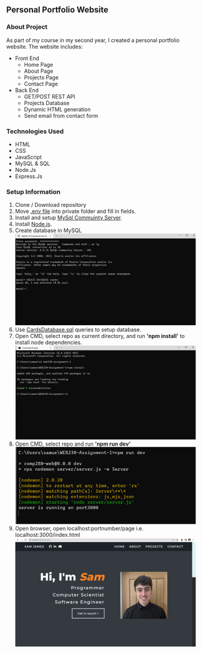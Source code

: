 ## Personal Portfolio Website

### About Project

As part of my course in my second year, I created a personal portfolio website. The website includes:
* Front End
  * Home Page
  * About Page
  * Projects Page
  * Contact Page
* Back End
  * GET/POST REST API
  * Projects Database
  * Dynamic HTML generation
  * Send email from contact form

### Technologies Used

* HTML
* CSS
* JavaScript
* MySQL & SQL
* Node.Js
* Express.Js

### Setup Information

1. Clone / Download repository
2. Move [.env file](https://github.falmouth.ac.uk/SJ272585/WEB230-Assignment-1/blob/main/documentation/.env) into private folder and fill in fields.
3. Install and setup [MySql Commuinty Server](https://dev.mysql.com/downloads/mysql/).
4. Install [Node.js](https://nodejs.org/en/).
5. Create database in MySQL ![](documentation/readme-setup/mysqlsetup.png)
6. Use [CardsDatabase.sql](https://github.falmouth.ac.uk/SJ272585/WEB230-Assignment-1/blob/main/server/sql/CardsDatabase.sql) queries to setup database.
7. Open CMD, select repo as current directory, and run **'npm install'** to install node dependencies. ![](documentation/readme-setup/npminstall.png)
8. Open CMD, select repo and run **'npm run dev'** ![](documentation/readme-setup/npmrundev.png)
9. Open browser, open localhost:portnumber/page i.e. localhost:3000/index.html ![](documentation/readme-setup/localhost.png)
